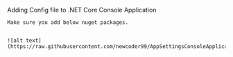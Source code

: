 Adding Config file to .NET Core Console Application

    Make sure you add below nuget packages.
    
    
    ![alt text](https://raw.githubusercontent.com/newcoder99/AppSettingsConsoleApplication/new/master/image/img.png)
    
